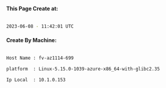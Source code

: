 
   
#### This Page Create at:

```bash

2023-06-08 - 11:42:01 UTC

```

#### Create By Machine:

```bash

Host Name : fv-az1114-699

platform  : Linux-5.15.0-1039-azure-x86_64-with-glibc2.35

Ip Local  : 10.1.0.153

```

